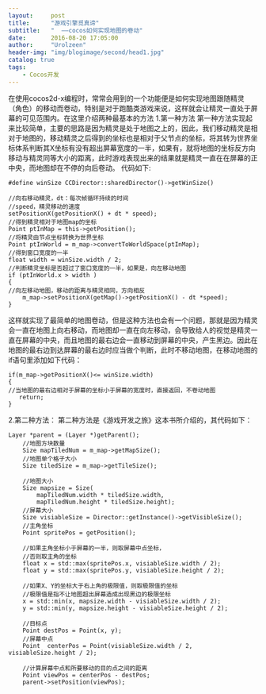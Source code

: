 ```yaml
---
layout:     post
title:      "游戏引擎觅真谛"
subtitle:   "  ——cocos如何实现地图的卷动"
date:       2016-08-20 17:05:00
author:     "Urolzeen"
header-img: "img/blogimage/second/head1.jpg"
catalog: true
tags:
    - Cocos开发
---
```


   在使用cocos2d-x编程时，常常会用到的一个功能便是如何实现地图跟随精灵（角色）的移动而卷动，特别是对于跑酷类游戏来说，这样就会让精灵一直处于屏幕的可见范围内。在这里介绍两种最基本的方法
1.第一种方法
第一种方法实现起来比较简单，主要的思路是因为精灵是处于地图之上的，因此，我们移动精灵是相对于地图的，移动精灵之后得到的坐标也是相对于父节点的坐标，将其转为世界坐标体系判断其X坐标有没有超出屏幕宽度的一半，如果有，就将地图的坐标反方向移动与精灵同等大小的距离，此时游戏表现出来的结果就是精灵一直在在屏幕的正中央，而地图却在不停的向后卷动。
代码如下:

```
#define winSize CCDirector::sharedDirector()->getWinSize()

//向右移动精灵，dt：每次帧循环持续的时间
//speed，精灵移动的速度
setPositionX(getPositionX() + dt * speed);
//得到精灵相对于地图map的坐标
Point ptInMap = this->getPosition();
//将精灵由节点坐标转换为世界坐标
Point ptInWorld = m_map->convertToWorldSpace(ptInMap);
//得到窗口宽度的一半
float width = winSize.width / 2;
//判断精灵坐标是否超过了窗口宽度的一半，如果是，向左移动地图
if (ptInWorld.x > width )
{
//向左移动地图，移动的距离与精灵相同，方向相反
	m_map->setPositionX(getMap()->getPositionX() - dt *speed);
}
```
这样就实现了最简单的地图卷动，但是这种方法也会有一个问题，那就是因为精灵会一直在地图上向右移动，而地图却一直在向左移动，会导致给人的视觉是精灵一直在屏幕的中央，而且地图的最右边会一直移动到屏幕的中央，产生黑边。因此在地图的最右边到达屏幕的最右边时应当做个判断，此时不移动地图，在移动地图的if语句里添加如下代码：

```
if(m_map->getPositionX()<= winSize.width)
{
//当地图的最右边相对于屏幕的坐标小于屏幕的宽度时，直接返回，不卷动地图
   return;
}
```
2.第二种方法：
第二种方法是《游戏开发之旅》这本书所介绍的，其代码如下：

```
Layer *parent = (Layer *)getParent();
	//地图方块数量
	Size mapTiledNum = m_map->getMapSize();
	//地图单个格子大小
	Size tiledSize = m_map->getTileSize();

	//地图大小
	Size mapsize = Size(
		mapTiledNum.width * tiledSize.width,
		mapTiledNum.height * tiledSize.height);
	//屏幕大小
	Size visiableSize = Director::getInstance()->getVisibleSize();
	//主角坐标
	Point spritePos = getPosition();

	//如果主角坐标小于屏幕的一半，则取屏幕中点坐标，
	//否则取主角的坐标
	float x = std::max(spritePos.x, visiableSize.width / 2);
	float y = std::max(spritePos.y, visiableSize.height / 2);

	//如果X、Y的坐标大于右上角的极限值，则取极限值的坐标
	//极限值是指不让地图超出屏幕造成出现黑边的极限坐标
	x = std::min(x, mapsize.width - visiableSize.width / 2);
	y = std::min(y, mapsize.height - visiableSize.height / 2);

	//目标点
	Point destPos = Point(x, y);
	//屏幕中点
	Point  centerPos = Point(visiableSize.width / 2, visiableSize.height / 2);

	//计算屏幕中点和所要移动的目的点之间的距离
	Point viewPos = centerPos - destPos;
	parent->setPosition(viewPos);
```